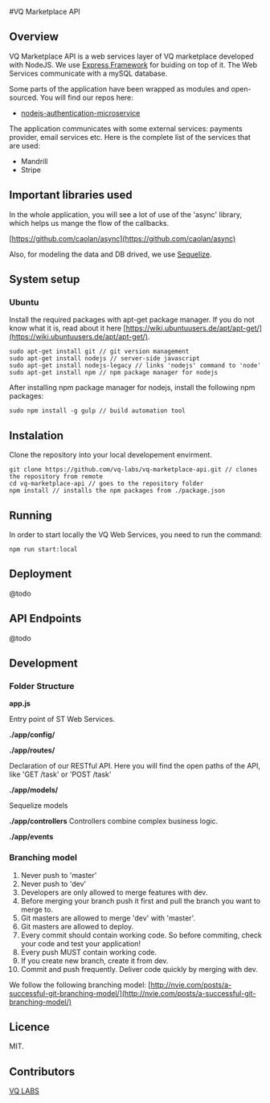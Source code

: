 #VQ Marketplace API

## Overview
VQ Marketplace API is a web services layer of VQ marketplace developed with NodeJS. We use [Express Framework](http://expressjs.com/) for buiding on top of it. The Web Services communicate with a mySQL database.

Some parts of the application have been wrapped as modules and open-sourced. You will find our repos here:

* [nodejs-authentication-microservice ](https://github.com/vq-labs/nodejs-authentication-microservice)

The application communicates with some external services: payments provider, email services etc.
Here is the complete list of the services that are used:

* Mandrill
* Stripe

## Important libraries used
In the whole application, you will see a lot of use of the 'async' library, which helps us mange the flow of the callbacks.

[https://github.com/caolan/async](https://github.com/caolan/async)

Also, for modeling the data and DB drived, we use [Sequelize](http://sequelize.com/).

## System setup

### Ubuntu
Install the required packages with apt-get package manager. If you do not know what it is, read about it here [https://wiki.ubuntuusers.de/apt/apt-get/](https://wiki.ubuntuusers.de/apt/apt-get/).
```
sudo apt-get install git // git version management
sudo apt-get install nodejs // server-side javascript
sudo apt-get install nodejs-legacy // links 'nodejs' command to 'node'
sudo apt-get install npm // npm package manager for nodejs
```

After installing npm package manager for nodejs, install the following npm packages:
```
sudo npm install -g gulp // build automation tool
```

## Instalation
Clone the repository into your local developement envirment.
```
git clone https://github.com/vq-labs/vq-marketplace-api.git // clones the repository from remote
cd vq-marketplace-api // goes to the repository folder
npm install // installs the npm packages from ./package.json
```

## Running

In order to start locally the VQ Web Services, you need to run the command:
```
npm run start:local
```

## Deployment
@todo

## API Endpoints
@todo

## Development

### Folder Structure
**app.js**

Entry point of ST Web Services.

**./app/config/**

**./app/routes/**

Declaration of our RESTful API. Here you will find the open paths of the API, like 'GET /task' or 'POST /task'

**./app/models/**

Sequelize models

**./app/controllers**
Controllers combine complex business logic.

**./app/events**

### Branching model
1. Never push to 'master'
2. Never push to 'dev'
3. Developers are only allowed to merge features with dev.
4. Before merging your branch push it first and pull the branch you want to merge to.
4. Git masters are allowed to merge 'dev' with 'master'.
5. Git masters are allowed to deploy.
6. Every commit should contain working code. So before commiting, check your code and test your application!
7. Every push MUST contain working code.
8. If you create new branch, create it from dev.
9. Commit and push frequently. Deliver code quickly by merging with dev.

We follow the following branching model:
[http://nvie.com/posts/a-successful-git-branching-model/](http://nvie.com/posts/a-successful-git-branching-model/)

## Licence
MIT.

## Contributors
[VQ LABS](https://vq-labs.com)

